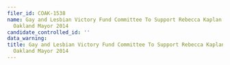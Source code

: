 ```yaml
---
filer_id: COAK-1538
name: Gay and Lesbian Victory Fund Committee To Support Rebecca Kaplan for City of
  Oakland Mayor 2014
candidate_controlled_id: ''
data_warning: 
title: Gay and Lesbian Victory Fund Committee To Support Rebecca Kaplan for City of
  Oakland Mayor 2014
---
```

